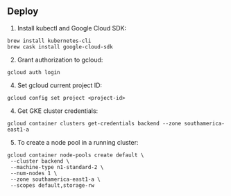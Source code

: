 ## Deploy

1. Install kubectl and Google Cloud SDK:

```
brew install kubernetes-cli
brew cask install google-cloud-sdk
```

2. Grant authorization to gcloud:

```
gcloud auth login
```

4. Set gcloud current project ID:

```
gcloud config set project <project-id>
```

4. Get GKE cluster credentials:

```
gcloud container clusters get-credentials backend --zone southamerica-east1-a
```

5. To create a node pool in a running cluster:

```
gcloud container node-pools create default \           
 --cluster backend \
 --machine-type n1-standard-2 \
 --num-nodes 1 \
 --zone southamerica-east1-a \
 --scopes default,storage-rw
```